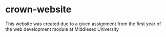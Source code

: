 # crown-website
This website was created due to a given assignment from the first year of the web development module at Middlesex University

